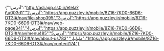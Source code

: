 {"آدرس1":"http://asliapp.ss0.ir/etela?i\u003d1","آدرس2":"https://app.puzzley.ir/mobile/8Z16-7KD0-66D6-DT3I#/nav/file-shop395","آدرس3":"https://app.puzzley.ir/mobile/8Z16-7KD0-66D6-DT3I#/nav/web-page341","آدرس4":"https://app.puzzley.ir/mobile/8Z16-7KD0-66D6-DT3I#/nav/menu485","آدرس5":"https://app.puzzley.ir/mobile/8Z16-7KD0-66D6-DT3I#/nav/about-us783","طولبار":"https://app.puzzley.ir/mobile/8Z16-7KD0-66D6-DT3I#/nav/content174"}
